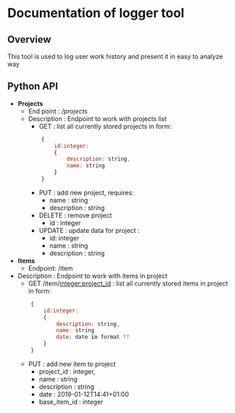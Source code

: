 # Documentation of logger tool
## Overview
This tool is used to log user work history and present it in easy to analyze way
## Python API
* __Projects__
  * End point : */projects*
  * Description : Endpoint to work with projects list
    * GET : list all currently stored projects in form:
    ```javascript
        {
            id:integer:
            {
                description: string,
                name: string
            }
        }
    ```
    * PUT : add new project, requires:
      * name : string
      * description : string
    * DELETE : remove project 
      * id : integer
    * UPDATE : update data for project :
      * id: integer
      * name : string
      * description  : string
* __Items__
  * Endpoint: /item
* Description : Endpoint to work with items in project
    * GET /item/<integer:project_id> : list all currently stored items in project in form:
    ```javascript
        {
            id:integer:
            {
                description: string,
                name: string
                date: date in format ??
            }
        }
    ```
    * PUT : add new item to project 
      * project_id : integer,
      * name : string
      * description : string
      * date : 2019-01-12T14:41+01:00
      * base_item_id : integer

